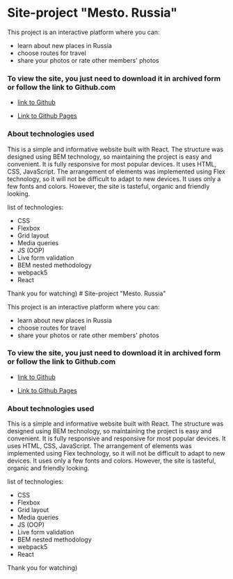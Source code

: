 # Site-project "Mesto. Russia"

This project is an interactive platform where you can:

-   learn about new places in Russia
-   choose routes for travel
-   share your photos or rate other members' photos

### To view the site, you just need to download it in archived form or follow the link to Github.com

-   [link to Github](https://github.com/homo-errantium/mesto-react)

-   [Link to Github Pages](https://homo-errantium.github.io/mesto-react/)

### **About technologies used**

This is a simple and informative website built with React. The structure was designed using BEM technology, so maintaining the project is easy and convenient. It is fully responsive for most popular devices. It uses HTML, CSS, JavaScript. The arrangement of elements was implemented using Flex technology, so it will not be difficult to adapt to new devices. It uses only a few fonts and colors. However, the site is tasteful, organic and friendly looking.

list of technologies:

-   CSS
-   Flexbox
-   Grid layout
-   Media queries
-   JS (OOP)
-   Live form validation
-   BEM nested methodology
-   webpack5
-   React

Thank you for watching) # Site-project "Mesto. Russia"

This project is an interactive platform where you can:

-   learn about new places in Russia
-   choose routes for travel
-   share your photos or rate other members' photos

### To view the site, you just need to download it in archived form or follow the link to Github.com

-   [link to Github](https://github.com/homo-errantium/mesto-react)

-   [Link to Github Pages](https://homo-errantium.github.io/mesto-react/)

### **About technologies used**

This is a simple and informative website built with React. The structure was designed using BEM technology, so maintaining the project is easy and convenient. It is fully responsive and responsive for most popular devices. It uses HTML, CSS, JavaScript. The arrangement of elements was implemented using Flex technology, so it will not be difficult to adapt to new devices. It uses only a few fonts and colors. However, the site is tasteful, organic and friendly looking.

list of technologies:

-   CSS
-   Flexbox
-   Grid layout
-   Media queries
-   JS (OOP)
-   Live form validation
-   BEM nested methodology
-   webpack5
-   React

Thank you for watching)

